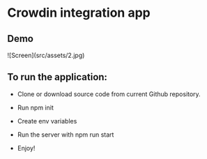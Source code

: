 <h1>Crowdin integration app</h1>
<h2>Demo</h2>
![Screen](src/assets/2.jpg)
<h2>To run the application:</h2>

- Clone or download source code from current Github repository.

- Run npm init

- Create env variables

- Run the server with npm run start

- Enjoy!

